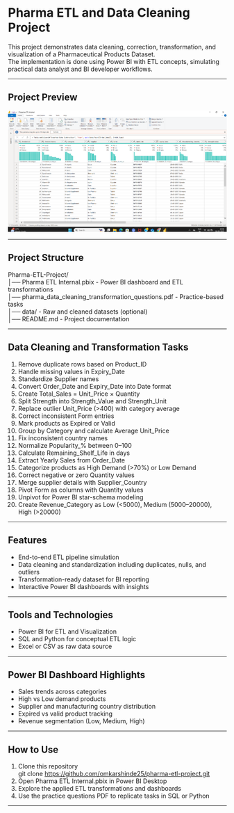 # Pharma ETL and Data Cleaning Project

This project demonstrates data cleaning, correction, transformation, and visualization of a Pharmaceutical Products Dataset.  
The implementation is done using Power BI with ETL concepts, simulating practical data analyst and BI developer workflows.

---

## Project Preview
![Pharma ETL Power BI](Screenshot%202025-09-26%20200632.png)

---

## Project Structure
Pharma-ETL-Project/  
│── Pharma ETL Internal.pbix   - Power BI dashboard and ETL transformations  
│── pharma_data_cleaning_transformation_questions.pdf   - Practice-based tasks  
│── data/   - Raw and cleaned datasets (optional)  
│── README.md   - Project documentation  

---

## Data Cleaning and Transformation Tasks
1. Remove duplicate rows based on Product_ID  
2. Handle missing values in Expiry_Date  
3. Standardize Supplier names  
4. Convert Order_Date and Expiry_Date into Date format  
5. Create Total_Sales = Unit_Price × Quantity  
6. Split Strength into Strength_Value and Strength_Unit  
7. Replace outlier Unit_Price (>400) with category average  
8. Correct inconsistent Form entries  
9. Mark products as Expired or Valid  
10. Group by Category and calculate Average Unit_Price  
11. Fix inconsistent country names  
12. Normalize Popularity_% between 0–100  
13. Calculate Remaining_Shelf_Life in days  
14. Extract Yearly Sales from Order_Date  
15. Categorize products as High Demand (>70%) or Low Demand  
16. Correct negative or zero Quantity values  
17. Merge supplier details with Supplier_Country  
18. Pivot Form as columns with Quantity values  
19. Unpivot for Power BI star-schema modeling  
20. Create Revenue_Category as Low (<5000), Medium (5000–20000), High (>20000)  

---

## Features
- End-to-end ETL pipeline simulation  
- Data cleaning and standardization including duplicates, nulls, and outliers  
- Transformation-ready dataset for BI reporting  
- Interactive Power BI dashboards with insights  

---

## Tools and Technologies
- Power BI for ETL and Visualization  
- SQL and Python for conceptual ETL logic  
- Excel or CSV as raw data source  

---

## Power BI Dashboard Highlights
- Sales trends across categories  
- High vs Low demand products  
- Supplier and manufacturing country distribution  
- Expired vs valid product tracking  
- Revenue segmentation (Low, Medium, High)  

---

## How to Use
1. Clone this repository  
   git clone https://github.com/omkarshinde25/pharma-etl-project.git  
2. Open Pharma ETL Internal.pbix in Power BI Desktop  
3. Explore the applied ETL transformations and dashboards  
4. Use the practice questions PDF to replicate tasks in SQL or Python  

---
